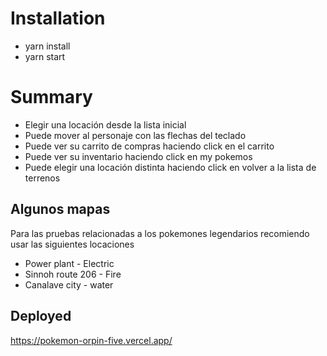 # Installation

- yarn install
- yarn start

# Summary

- Elegir una locación desde la lista inicial
- Puede mover al personaje con las flechas del teclado
- Puede ver su carrito de compras haciendo click en el carrito
- Puede ver su inventario haciendo click en my pokemos
- Puede elegir una locación distinta haciendo click en volver a la lista de terrenos

## Algunos mapas

Para las pruebas relacionadas a los pokemones legendarios recomiendo usar las siguientes locaciones

- Power plant - Electric
- Sinnoh route 206 - Fire
- Canalave city - water

## Deployed

https://pokemon-orpin-five.vercel.app/
